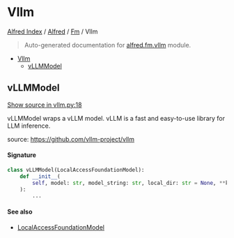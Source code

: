 # Vllm

[Alfred Index](../../README.md#alfred-index) /
[Alfred](../index.md#alfred) /
[Fm](./index.md#fm) /
Vllm

> Auto-generated documentation for [alfred.fm.vllm](../../../alfred/fm/vllm.py) module.

- [Vllm](#vllm)
  - [vLLMModel](#vllmmodel)

## vLLMModel

[Show source in vllm.py:18](../../../alfred/fm/vllm.py#L18)

vLLMModel wraps a vLLM model. vLLM is a fast and easy-to-use library for LLM inference.

source: https://github.com/vllm-project/vllm

#### Signature

```python
class vLLMModel(LocalAccessFoundationModel):
    def __init__(
        self, model: str, model_string: str, local_dir: str = None, **kwargs: Any
    ):
        ...
```

#### See also

- [LocalAccessFoundationModel](./model.md#localaccessfoundationmodel)


